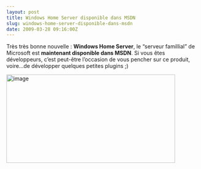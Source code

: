```yaml
---
layout: post
title: Windows Home Server disponible dans MSDN
slug: windows-home-server-disponible-dans-msdn
date: 2009-03-28 09:16:00Z
---
```


<p>Très très bonne nouvelle : <strong>Windows Home Server</strong>, le “serveur famillial” de Microsoft est <strong>maintenant disponible dans MSDN</strong>. Si vous êtes développeurs, c’est peut-être l’occasion de vous pencher sur ce produit, voire…de développer quelques petites plugins ;)</p>  <p><a href="http://blog.christophermaneu.fr/wp-content/uploads/2009/06/image12.png"><img style="border-right-width: 0px; display: inline; border-top-width: 0px; border-bottom-width: 0px; border-left-width: 0px" title="image" border="0" alt="image" src="http://blog.christophermaneu.fr/wp-content/uploads/2009/06/image_thumb10.png" width="440" height="231" /></a></p>
